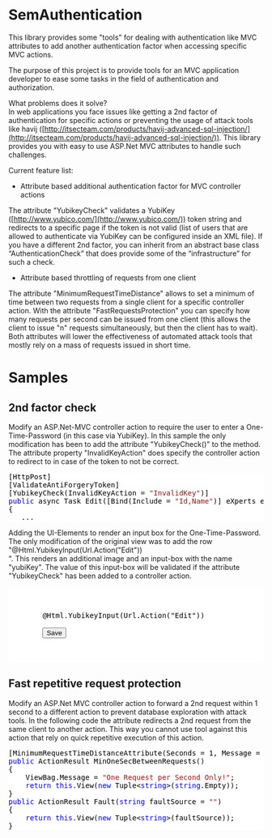 # SemAuthentication
This library provides some "tools" for dealing with authentication like MVC attributes to add another authentication factor when accessing specific MVC actions.  

The purpose of this project is to provide tools for an MVC application developer to ease some tasks in the field of authentication and authorization.  

What problems does it solve?  
In web applications you face issues like getting a 2nd factor of authentication for specific actions or preventing the usage of attack tools like havij ([http://itsecteam.com/products/havij-advanced-sql-injection/](http://itsecteam.com/products/havij-advanced-sql-injection/)). This library provides you with easy to use ASP.Net MVC attributes to handle such challenges.  

Current feature list:

*   Attribute based additional authentication factor for MVC controller actions

The attribute "YubikeyCheck" validates a YubiKey ([http://www.yubico.com/](http://www.yubico.com/)) token string and redirects to a specific page if the token is not valid (list of users that are allowed to authenticate via YubiKey can be configured inside an XML file). If you have a different 2nd factor, you can inherit from an abstract base class “AuthenticationCheck” that does provide some of the “infrastructure” for such a check.

*   Attribute based throttling of requests from one client

The attribute "MinimumRequestTimeDistance" allows to set a minimum of time between two requests from a single client for a specific controller action. With the attribute "FastRequestsProtection" you can specify how many requests per second can be issued from one client (this allows the client to issue "n" requests simultaneously, but then the client has to wait). Both attributes will lower the effectiveness of automated attack tools that mostly rely on a mass of requests issued in short time.  

# Samples

## 2nd factor check

Modify an ASP.Net-MVC controller action to require the user to enter a One-Time-Password (in this case via YubiKey). In this sample the only modification has been to add the attribute "YubikeyCheck()" to the method. The attribute property "InvalidKeyAction" does specify the controller action to redirect to in case of the token to not be correct.  

<div style="color:Black; background-color:White">

<pre>[HttpPost]
[ValidateAntiForgeryToken]
[YubikeyCheck(InvalidKeyAction = <span style="color:#A31515">"InvalidKey"</span>)]
<span style="color:Blue">public</span> async Task<ActionResult> Edit([Bind(Include = <span style="color:#A31515">"Id,Name"</span>)] eXperts experts)
{
   ...
</pre>

</div>

Adding the UI-Elements to render an input box for the One-Time-Password. The only modification of the original view was to add the row "@Html.YubikeyInput(Url.Action("Edit")) <br />". This renders an additional image and an input-box with the name "yubiKey". The value of this input-box will be validated if the attribute "YubikeyCheck" has been added to a controller action.  

<div style="color:Black; background-color:White">
<pre>
<div class="form-group">
    <div class="col-md-offset-2 col-md-10">
        @Html.YubikeyInput(Url.Action("Edit")) <br />
        <input type="submit" value="Save" class="btn btn-default" />
    </div>
</div>
</pre>
</div>

## Fast repetitive request protection

Modify an ASP.Net MVC controller action to forward a 2nd request within 1 second to a different action to prevent database exploration with attack tools. In the following code the attribute redirects a 2nd request from the same client to another action. This way you cannot use tool against this action that rely on quick repetitive execution of this action.  

<div style="color:Black; background-color:White">

<pre>[MinimumRequestTimeDistanceAttribute(Seconds = 1, Message = <span style="color:#A31515">"Fault"</span>)]
<span style="color:Blue">public</span> ActionResult MinOneSecBetweenRequests()
{
    ViewBag.Message = <span style="color:#A31515">"One Request per Second Only!"</span>;
    <span style="color:Blue">return</span> <span style="color:Blue">this</span>.View(<span style="color:Blue">new</span> Tuple<<span style="color:Blue">string</span>>(<span style="color:Blue">string</span>.Empty));
}
<span style="color:Blue">public</span> ActionResult Fault(<span style="color:Blue">string</span> faultSource = <span style="color:#A31515">""</span>)
{
    <span style="color:Blue">return</span> <span style="color:Blue">this</span>.View(<span style="color:Blue">new</span> Tuple<<span style="color:Blue">string</span>>(faultSource));
}
</pre>

</div>
